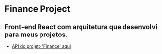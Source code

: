 # Finance Project

## Front-end React com arquitetura que desenvolvi para meus projetos.

- [API do projeto 'Finance' aqui](https://github.com/lucashrv/finance-api)
